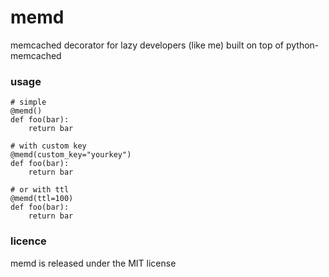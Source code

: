 memd
=======

memcached decorator for lazy developers (like me) built on top of python-memcached

### usage

    # simple
    @memd()
    def foo(bar):
        return bar
    
    # with custom key
    @memd(custom_key="yourkey")
    def foo(bar):
        return bar
        
    # or with ttl
    @memd(ttl=100)
    def foo(bar):
        return bar

### licence

memd is released under the MIT license